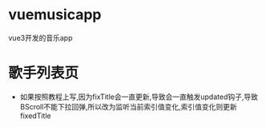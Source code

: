 # vuemusicapp
vue3开发的音乐app


# 歌手列表页
 - 如果按照教程上写,因为fixTitle会一直更新,导致会一直触发updated钩子,导致BScroll不能下拉回弹,所以改为监听当前索引值变化,索引值变化则更新fixedTitle

 